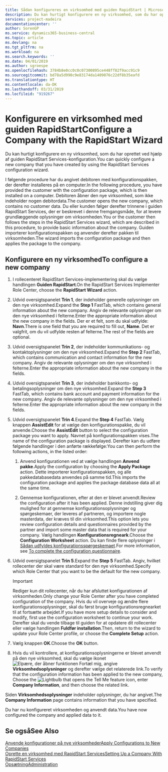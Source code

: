```yaml
---
title: Sådan konfigureres en virksomhed med guiden RapidStart | Microsoft Docs
description: Du kan hurtigt konfigurere en ny virksomhed, som du har oprettet ved hjælp af guiden RapidStart Services-konfiguration.
services: project-madeira
documentationcenter: ''
author: SorenGP
ms.service: dynamics365-business-central
ms.topic: article
ms.devlang: na
ms.tgt_pltfrm: na
ms.workload: na
ms.search.keywords: ''
ms.date: 04/01/2019
ms.author: sgroespe
ms.openlocfilehash: 3784b8e0cc0c0c07300895ce448ff82f9acc91c9
ms.sourcegitcommit: bd78a5d990c9e83174da1409076c22df8b35eafd
ms.translationtype: HT
ms.contentlocale: da-DK
ms.lasthandoff: 03/31/2019
ms.locfileid: "919267"
---
```

# <a name="configure-a-company-with-the-rapidstart-wizard"></a><span data-ttu-id="4ff48-103">Konfigurere en virksomhed med guiden RapidStart</span><span class="sxs-lookup"><span data-stu-id="4ff48-103">Configure a Company with the RapidStart Wizard</span></span>
<span data-ttu-id="4ff48-104">Du kan hurtigt konfigurere en ny virksomhed, som du har oprettet ved hjælp af guiden RapidStart Services-konfiguration.</span><span class="sxs-lookup"><span data-stu-id="4ff48-104">You can quickly configure a new company that you have created by using the RapidStart Services configuration wizard.</span></span>

<span data-ttu-id="4ff48-105">I følgende procedure har du angivet debitoren med konfigurationspakken, der derefter installeres på en computer.</span><span class="sxs-lookup"><span data-stu-id="4ff48-105">In the following procedure, you have provided the customer with the configuration package, which is then installed on a computer.</span></span> <span data-ttu-id="4ff48-106">Debitoren åbner den nye virksomhed, som ikke indeholder nogen debitordata.</span><span class="sxs-lookup"><span data-stu-id="4ff48-106">The customer opens the new company, which contains no customer data.</span></span> <span data-ttu-id="4ff48-107">Du eller kunden følger derefter trinnene i guiden RapidStart Services, der er beskrevet i denne fremgangsmåde, for at levere grundlæggende oplysninger om virksomheden.</span><span class="sxs-lookup"><span data-stu-id="4ff48-107">You or the customer then follows the steps in the RapidStart Services wizard, which are described in this procedure, to provide basic information about the company.</span></span> <span data-ttu-id="4ff48-108">Guiden importerer konfigurationspakken og anvender derefter pakken til virksomheden.</span><span class="sxs-lookup"><span data-stu-id="4ff48-108">The wizard imports the configuration package and then applies the package to the company.</span></span>  

## <a name="to-configure-a-new-company"></a><span data-ttu-id="4ff48-109">Konfigurere en ny virksomhed</span><span class="sxs-lookup"><span data-stu-id="4ff48-109">To configure a new company</span></span>  
1. <span data-ttu-id="4ff48-110">I rollecenteret RapidStart Services-implementering skal du vælge handlingen **Guiden RapidStart**.</span><span class="sxs-lookup"><span data-stu-id="4ff48-110">On the RapidStart Services Implementer Role Center, choose the **RapidStart Wizard** action.</span></span>  
2. <span data-ttu-id="4ff48-111">Udvid oversigtspanelet **Trin 1**, der indeholder generelle oplysninger om den nye virksomhed.</span><span class="sxs-lookup"><span data-stu-id="4ff48-111">Expand the **Step 1** FastTab, which contains general information about the new company.</span></span> <span data-ttu-id="4ff48-112">Angiv de relevante oplysninger om den nye virksomhed i felterne.</span><span class="sxs-lookup"><span data-stu-id="4ff48-112">Enter the appropriate information about the new company in the fields.</span></span> <span data-ttu-id="4ff48-113">Der er et felt, som du skal udfylde: **Navn**.</span><span class="sxs-lookup"><span data-stu-id="4ff48-113">There is one field that you are required to fill out, **Name**.</span></span> <span data-ttu-id="4ff48-114">Det er valgfrit, om du vil udfylde resten af felterne.</span><span class="sxs-lookup"><span data-stu-id="4ff48-114">The rest of the fields are optional.</span></span>  
3. <span data-ttu-id="4ff48-115">Udvid oversigtspanelet **Trin 2**, der indeholder kommunikations- og kontaktoplysninger om den nye virksomhed.</span><span class="sxs-lookup"><span data-stu-id="4ff48-115">Expand the **Step 2** FastTab, which contains communication and contact information for the new company.</span></span> <span data-ttu-id="4ff48-116">Angiv de relevante oplysninger om den nye virksomhed i felterne.</span><span class="sxs-lookup"><span data-stu-id="4ff48-116">Enter the appropriate information about the new company in the fields.</span></span>
4. <span data-ttu-id="4ff48-117">Udvid oversigtspanelet **Trin 3**, der indeholder bankkonto- og betalingsoplysninger om den nye virksomhed.</span><span class="sxs-lookup"><span data-stu-id="4ff48-117">Expand the **Step 3** FastTab, which contains bank account and payment information for the new company.</span></span> <span data-ttu-id="4ff48-118">Angiv de relevante oplysninger om den nye virksomhed i felterne.</span><span class="sxs-lookup"><span data-stu-id="4ff48-118">Enter the appropriate information about the new company in the fields.</span></span>  
5. <span data-ttu-id="4ff48-119">Udvid oversigtspanelet **Trin 4**.</span><span class="sxs-lookup"><span data-stu-id="4ff48-119">Expand the **Step 4** FastTab.</span></span> <span data-ttu-id="4ff48-120">Vælg knappen **AssistEdit** for at vælge den konfigurationspakke, du vil anvende.</span><span class="sxs-lookup"><span data-stu-id="4ff48-120">Choose the **AssistEdit** button to select the configuration package you want to apply.</span></span> <span data-ttu-id="4ff48-121">Navnet på konfigurationspakken vises.</span><span class="sxs-lookup"><span data-stu-id="4ff48-121">The name of the configuration package is displayed.</span></span> <span data-ttu-id="4ff48-122">Derefter kan du udføre følgende handlinger i den anførte rækkefølge:</span><span class="sxs-lookup"><span data-stu-id="4ff48-122">You can then perform the following actions, in the listed order:</span></span>  

    1. <span data-ttu-id="4ff48-123">Anvend konfigurationen ved at vælge handlingen **Anvend pakke**.</span><span class="sxs-lookup"><span data-stu-id="4ff48-123">Apply the configuration by choosing the **Apply Package** action.</span></span> <span data-ttu-id="4ff48-124">Dette importerer konfigurationspakken, og alle pakkedatabasedata anvendes på samme tid.</span><span class="sxs-lookup"><span data-stu-id="4ff48-124">This imports the configuration package and applies the package database data all at the same time.</span></span>  

    2. <span data-ttu-id="4ff48-125">Gennemse konfigurationen, efter at den er blevet anvendt.</span><span class="sxs-lookup"><span data-stu-id="4ff48-125">Review the configuration after it has been applied.</span></span> <span data-ttu-id="4ff48-126">Denne indstilling giver dig mulighed for at gennemse konfigurationsoplysninger og spørgeskemaer, der leveres af partneren, og importere nogle masterdata, der kræves til din virksomhed.</span><span class="sxs-lookup"><span data-stu-id="4ff48-126">This option lets you review configuration details and questionnaires provided by the partner and import some master data that is required for your company.</span></span> <span data-ttu-id="4ff48-127">Vælg handlingen **Konfigurationsregneark**.</span><span class="sxs-lookup"><span data-stu-id="4ff48-127">Choose the **Configuration Worksheet** action.</span></span> <span data-ttu-id="4ff48-128">Du kan finde flere oplysninger i [Sådan udfyldes konfigurationsspørgeskemaet](admin-gather-customer-setup-values.md#to-complete-the-configuration-questionnaire).</span><span class="sxs-lookup"><span data-stu-id="4ff48-128">For more information, see [To complete the configuration questionnaire](admin-gather-customer-setup-values.md#to-complete-the-configuration-questionnaire).</span></span>  

6. <span data-ttu-id="4ff48-129">Udvid oversigtspanelet **Trin 5**.</span><span class="sxs-lookup"><span data-stu-id="4ff48-129">Expand the **Step 5** FastTab.</span></span> <span data-ttu-id="4ff48-130">Angiv, hvilket rollecenter der skal være standard for den nye virksomhed.</span><span class="sxs-lookup"><span data-stu-id="4ff48-130">Specify which Role Center that you want to be the default for the new company.</span></span>  

    > [!IMPORTANT]  
    >  <span data-ttu-id="4ff48-131">Rediger kun dit rollecenter, når du har afsluttet konfigurationen af virksomheden.</span><span class="sxs-lookup"><span data-stu-id="4ff48-131">Only change your Role Center after you have completed configuration of the company.</span></span> <span data-ttu-id="4ff48-132">Hvis du vil overveje og ændre flere konfigurationsoplysninger, skal du først bruge konfigurationsregnearket til at fortsætte arbejdet.</span><span class="sxs-lookup"><span data-stu-id="4ff48-132">If you have more setup details to consider and modify, first use the configuration worksheet to continue your work.</span></span> <span data-ttu-id="4ff48-133">Derefter skal du vende tilbage til guiden for at opdatere dit rollecenter eller vælge handlingen **Fuldfør installation**.</span><span class="sxs-lookup"><span data-stu-id="4ff48-133">Then, return to the wizard to update your Role Center profile, or choose the **Complete Setup** action.</span></span>

7. <span data-ttu-id="4ff48-134">Vælg knappen **OK**.</span><span class="sxs-lookup"><span data-stu-id="4ff48-134">Choose the **OK** button.</span></span>  
8. <span data-ttu-id="4ff48-135">Hvis du vil kontrollere, at konfigurationsoplysningerne er blevet anvendt på den nye virksomhed, skal du vælge ikonet ![Elpære, der åbner funktionen Fortæl mig](media/ui-search/search_small.png "Fortæl mig, hvad du vil foretage dig"), angive **Virksomhedsoplysninger** og derefter vælge det relaterede link.</span><span class="sxs-lookup"><span data-stu-id="4ff48-135">To verify that the configuration information has been applied to the new company, Choose the ![Lightbulb that opens the Tell Me feature](media/ui-search/search_small.png "Tell me what you want to do") icon, enter **Company Information**, and then choose the related link.</span></span>

<span data-ttu-id="4ff48-136">Siden **Virksomhedsoplysninger** indeholder oplysninger, du har angivet.</span><span class="sxs-lookup"><span data-stu-id="4ff48-136">The **Company Information** page contains information that you have specified.</span></span>   

<span data-ttu-id="4ff48-137">Du har nu konfigureret virksomheden og anvendt data.</span><span class="sxs-lookup"><span data-stu-id="4ff48-137">You have now configured the company and applied data to it.</span></span>  

## <a name="see-also"></a><span data-ttu-id="4ff48-138">Se også</span><span class="sxs-lookup"><span data-stu-id="4ff48-138">See Also</span></span>  
[<span data-ttu-id="4ff48-139">Anvende konfigurationer på nye virksomheder</span><span class="sxs-lookup"><span data-stu-id="4ff48-139">Apply Configurations to New Companies</span></span>](admin-apply-configuration-to-new-companies.md)  
[<span data-ttu-id="4ff48-140">Oprette en virksomhed med RapidStart Services</span><span class="sxs-lookup"><span data-stu-id="4ff48-140">Setting Up a Company With RapidStart Services</span></span>](admin-set-up-a-company-with-rapidstart.md)  
[<span data-ttu-id="4ff48-141">Opsætning</span><span class="sxs-lookup"><span data-stu-id="4ff48-141">Administration</span></span>](admin-setup-and-administration.md)

